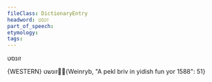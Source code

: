 ```yaml
---
fileClass: DictionaryEntry
headword: זונסט
part_of_speech: 
etymology: 
tags: 
---
```

זונסט

{WESTERN}
זונשט{Weinryb, "A pekl briv in yidish fun yor 1588": 51}